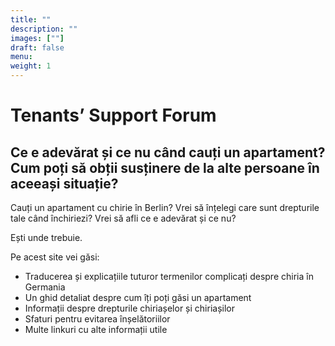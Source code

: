 ```yaml
---
title: ""
description: ""
images: [""]
draft: false
menu: 
weight: 1
---
```


# Tenants’ Support Forum
## Ce e adevărat și ce nu când cauți un apartament? Cum poți să obții susținere de la alte persoane în aceeași situație?
 
Cauți un apartament cu chirie în Berlin? Vrei să înțelegi care sunt drepturile tale când închiriezi? Vrei să afli ce e adevărat și ce nu?

Ești unde trebuie.

Pe acest site vei găsi:
 
- Traducerea și explicațiile tuturor termenilor complicați despre chiria în Germania
- Un ghid detaliat despre cum îți poți găsi un apartament
- Informații despre drepturile chiriașelor și chiriașilor
- Sfaturi pentru evitarea înșelătoriilor
- Multe linkuri cu alte informații utile

